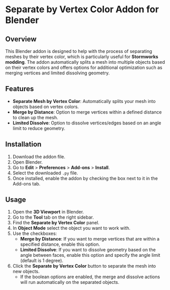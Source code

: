 Separate by Vertex Color Addon for Blender
=========================================

Overview
--------
This Blender addon is designed to help with the process of separating meshes by their vertex color,
which is particularly useful for **Stormworks modding**. The addon automatically splits a mesh into
multiple objects based on their vertex colors and offers options for additional optimization such as
merging vertices and limited dissolving geometry.

Features
--------
- **Separate Mesh by Vertex Color**: Automatically splits your mesh into objects based on vertex colors.
- **Merge by Distance**: Option to merge vertices within a defined distance to clean up the mesh.
- **Limited Dissolve**: Option to dissolve vertices/edges based on an angle limit to reduce geometry.

Installation
------------
1. Download the addon file.
2. Open Blender.
3. Go to **Edit** > **Preferences** > **Add-ons** > **Install**.
4. Select the downloaded `.py` file.
5. Once installed, enable the addon by checking the box next to it in the Add-ons tab.

Usage
-----
1. Open the **3D Viewport** in Blender.
2. Go to the **Tool** tab on the right sidebar.
3. Find the **Separate by Vertex Color** panel.
4. In **Object Mode** select the object you want to work with.
5. Use the checkboxes:
   - **Merge by Distance**: If you want to merge vertices that are within a specified distance, enable this option.
   - **Limited Dissolve**: If you want to dissolve geometry based on the angle between faces, enable this option and specify the angle limit (default is 1 degree).
6. Click the **Separate by Vertex Color** button to separate the mesh into new objects.
   - If the boolean options are enabled, the merge and dissolve actions will run automatically on the separated objects.

